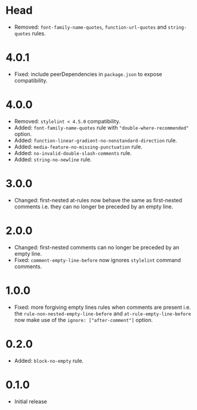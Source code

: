 # Head

- Removed: `font-family-name-quotes`, `function-url-quotes` and `string-quotes` rules. 

# 4.0.1

- Fixed: include peerDependencies in `package.json` to expose compatibility.

# 4.0.0

- Removed: `stylelint < 4.5.0` compatibility.
- Added: `font-family-name-quotes` rule with `"double-where-recommended"` option.
- Added: `function-linear-gradient-no-nonstandard-direction` rule.
- Added: `media-feature-no-missing-punctuation` rule.
- Added: `no-invalid-double-slash-comments` rule.
- Added: `string-no-newline` rule.

# 3.0.0

- Changed: first-nested at-rules now behave the same as first-nested comments i.e. they can no longer be preceded by an empty line.

# 2.0.0

- Changed: first-nested comments can no longer be preceded by an empty line.
- Fixed: `comment-empty-line-before` now ignores `stylelint` command comments.

# 1.0.0

- Fixed: more forgiving empty lines rules when comments are present i.e. the `rule-non-nested-empty-line-before` and `at-rule-empty-line-before` now make use of the `ignore: ["after-comment"]` option.

# 0.2.0

- Added: `block-no-empty` rule.

# 0.1.0

- Initial release
